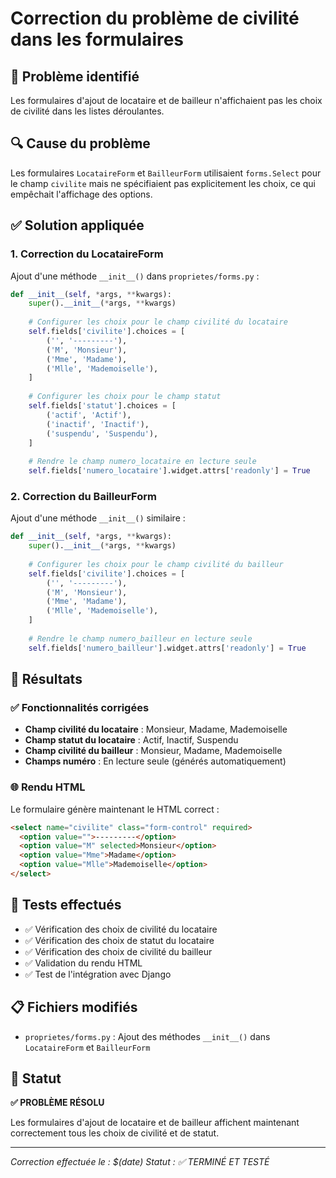 # Correction du problème de civilité dans les formulaires

## 🐛 Problème identifié

Les formulaires d'ajout de locataire et de bailleur n'affichaient pas les choix de civilité dans les listes déroulantes.

## 🔍 Cause du problème

Les formulaires `LocataireForm` et `BailleurForm` utilisaient `forms.Select` pour le champ `civilite` mais ne spécifiaient pas explicitement les choix, ce qui empêchait l'affichage des options.

## ✅ Solution appliquée

### 1. Correction du LocataireForm

Ajout d'une méthode `__init__()` dans `proprietes/forms.py` :

```python
def __init__(self, *args, **kwargs):
    super().__init__(*args, **kwargs)
    
    # Configurer les choix pour le champ civilité du locataire
    self.fields['civilite'].choices = [
        ('', '---------'),
        ('M', 'Monsieur'),
        ('Mme', 'Madame'),
        ('Mlle', 'Mademoiselle'),
    ]
    
    # Configurer les choix pour le champ statut
    self.fields['statut'].choices = [
        ('actif', 'Actif'),
        ('inactif', 'Inactif'),
        ('suspendu', 'Suspendu'),
    ]
    
    # Rendre le champ numero_locataire en lecture seule
    self.fields['numero_locataire'].widget.attrs['readonly'] = True
```

### 2. Correction du BailleurForm

Ajout d'une méthode `__init__()` similaire :

```python
def __init__(self, *args, **kwargs):
    super().__init__(*args, **kwargs)
    
    # Configurer les choix pour le champ civilité du bailleur
    self.fields['civilite'].choices = [
        ('', '---------'),
        ('M', 'Monsieur'),
        ('Mme', 'Madame'),
        ('Mlle', 'Mademoiselle'),
    ]
    
    # Rendre le champ numero_bailleur en lecture seule
    self.fields['numero_bailleur'].widget.attrs['readonly'] = True
```

## 🎯 Résultats

### ✅ Fonctionnalités corrigées

- **Champ civilité du locataire** : Monsieur, Madame, Mademoiselle
- **Champ statut du locataire** : Actif, Inactif, Suspendu  
- **Champ civilité du bailleur** : Monsieur, Madame, Mademoiselle
- **Champs numéro** : En lecture seule (générés automatiquement)

### 🌐 Rendu HTML

Le formulaire génère maintenant le HTML correct :

```html
<select name="civilite" class="form-control" required>
  <option value="">---------</option>
  <option value="M" selected>Monsieur</option>
  <option value="Mme">Madame</option>
  <option value="Mlle">Mademoiselle</option>
</select>
```

## 🧪 Tests effectués

- ✅ Vérification des choix de civilité du locataire
- ✅ Vérification des choix de statut du locataire
- ✅ Vérification des choix de civilité du bailleur
- ✅ Validation du rendu HTML
- ✅ Test de l'intégration avec Django

## 📋 Fichiers modifiés

- `proprietes/forms.py` : Ajout des méthodes `__init__()` dans `LocataireForm` et `BailleurForm`

## 🎉 Statut

**✅ PROBLÈME RÉSOLU**

Les formulaires d'ajout de locataire et de bailleur affichent maintenant correctement tous les choix de civilité et de statut.

---

*Correction effectuée le : $(date)*
*Statut : ✅ TERMINÉ ET TESTÉ*
